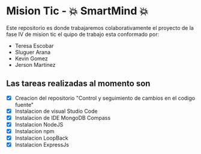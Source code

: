 # Mision Tic - :collision: SmartMind :collision:
Este repositorio es donde trabajaremos colaborativamente el proyecto de la fase IV de mision tic
el quipo de trabajo esta conformado por:
* Teresa Escobar 
* Sluguer Arana 
* Kevin Gomez
* Jerson Martinez
## Las tareas realizadas al momento son 
- [x] Creacion del repositorio "Control y seguimiento de cambios en el codigo fuente"
- [X] Instalacion de visual Studio Code  
- [x] Instalacion de IDE MongoDB Compass
- [X] Instalacion NodeJS 
- [X] Instalacion npm
- [X] Instalacion LoopBack
- [X] Instalacion ExpressJs
